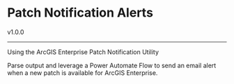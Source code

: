 # Patch Notification Alerts

v1.0.0

---

Using the ArcGIS Enterprise Patch Notification Utility

Parse output and leverage a Power Automate Flow to send an email alert when a new patch is available for ArcGIS Enterprise.

